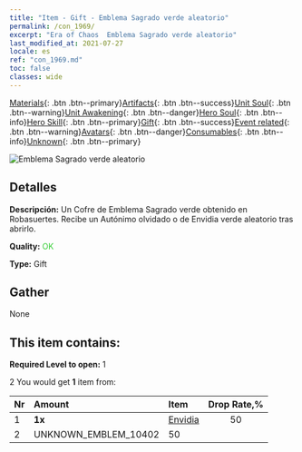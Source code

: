 ```yaml
---
title: "Item - Gift - Emblema Sagrado verde aleatorio"
permalink: /con_1969/
excerpt: "Era of Chaos  Emblema Sagrado verde aleatorio"
last_modified_at: 2021-07-27
locale: es
ref: "con_1969.md"
toc: false
classes: wide
---
```

 [Materials](/ItemsES/){: .btn .btn--primary}[Artifacts](/ItemsES/Artifacts/){: .btn .btn--success}[Unit Soul](/ItemsES/UnitSoul/){: .btn .btn--warning}[Unit Awakening](/ItemsES/UnitAwakening/){: .btn .btn--danger}[Hero Soul](/ItemsES/HeroSoul/){: .btn .btn--info}[Hero Skill](/ItemsES/HeroSkill/){: .btn .btn--primary}[Gift](/ItemsES/Gift/){: .btn .btn--success}[Event related](/ItemsES/Events/){: .btn .btn--warning}[Avatars](/ItemsES/Avatars/){: .btn .btn--danger}[Consumables](/ItemsES/Consumables/){: .btn .btn--info}[Unknown](/ItemsES/Unknown/){: .btn .btn--primary}

 ![Emblema Sagrado verde aleatorio](/images/t/shenghui_4.png)

## Detalles
 **Descripción:** Un Cofre de Emblema Sagrado verde obtenido en Robasuertes. Recibe un Autónimo olvidado o de Envidia verde aleatorio tras abrirlo.

 **Quality:** <span style="color: #32CD32">OK</span>

 **Type:** Gift

## Gather

  None

## This item contains:

 **Required Level to open:** 1

 2 You would get **1** item  from:

  | Nr | Amount |     Item    | Drop Rate,% |
  |:---|:-------|:------------|:---------:|
  | 1 |  **1x** | [Envidia](/es/Emblem/Jealousy/) | 50 | 
  | 2 | UNKNOWN_EMBLEM_10402 | 50 | 
